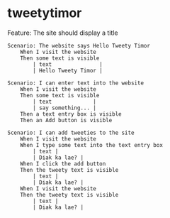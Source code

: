 # tweetytimor
Feature: The site should display a title

    Scenario: The website says Hello Tweety Timor
        When I visit the website
        Then some text is visible
            | text               |
            | Hello Tweety Timor |

    Scenario: I can enter text into the website
        When I visit the website
        Then some text is visible
            | text             |
            | say something... |
        Then a text entry box is visible
        Then an Add button is visible

    Scenario: I can add tweeties to the site
        When I visit the website
        When I type some text into the text entry box
            | text |
            | Diak ka lae? |
        When I click the add button
        Then the tweety text is visible
            | text |
            | Diak ka lae? |
        When I visit the website
        Then the tweety text is visible
            | text |
            | Diak ka lae? |
